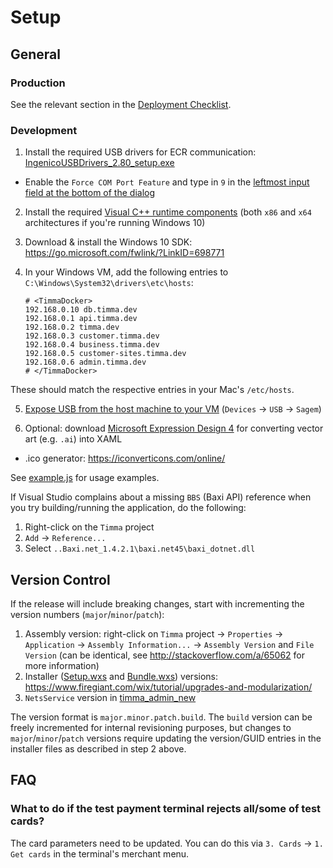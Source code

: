 # Setup

## General

### Production

See the relevant section in the [Deployment Checklist](./docs/deployment-checklist.md#installation-on-site--remote).

### Development

1. Install the required USB drivers for ECR communication: [IngenicoUSBDrivers_2.80_setup.exe](./IngenicoUSBDrivers_2.80/)

  * Enable the `Force COM Port Feature` and type in `9` in the [leftmost input field at the bottom of the dialog](./assets/images/force-com-port.png)

2. Install the required [Visual C++ runtime components](https://www.microsoft.com/en-us/download/details.aspx?id=40784) (both `x86` and `x64` architectures if you're running Windows 10)

3. Download & install the Windows 10 SDK: https://go.microsoft.com/fwlink/?LinkID=698771

4. In your Windows VM, add the following entries to `C:\Windows\System32\drivers\etc\hosts`:

    ```
    # <TimmaDocker>
    192.168.0.10 db.timma.dev
    192.168.0.1 api.timma.dev
    192.168.0.2 timma.dev
    192.168.0.3 customer.timma.dev
    192.168.0.4 business.timma.dev
    192.168.0.5 customer-sites.timma.dev
    192.168.0.6 admin.timma.dev
    # </TimmaDocker>
    ```

  These should match the respective entries in your Mac's `/etc/hosts`.

5. [Expose USB from the host machine to your VM](./assets/images/share-host-usb.jpeg) (`Devices` -> `USB` -> `Sagem`)

6. Optional: download [Microsoft Expression Design 4](https://www.microsoft.com/en-us/download/details.aspx?id=36180) for converting vector art (e.g. `.ai`) into XAML

  * .ico generator: https://iconverticons.com/online/

See [example.js](./example.js) for usage examples.

If Visual Studio complains about a missing `BBS` (Baxi API) reference when you try building/running the application, do the following:

  1. Right-click on the `Timma` project
  2. `Add` -> `Reference...`
  3. Select `..Baxi.net_1.4.2.1\baxi.net45\baxi_dotnet.dll`

## Version Control

If the release will include breaking changes, start with incrementing the version numbers (`major`/`minor`/`patch`):

1. Assembly version: right-click on `Timma` project -> `Properties` -> `Application` -> `Assembly Information...` -> `Assembly Version` and `File Version` (can be identical, see http://stackoverflow.com/a/65062 for more information)
2. Installer ([Setup.wxs](setup/Setup.wxs) and [Bundle.wxs](Bundle/bundle.wxs)) versions: https://www.firegiant.com/wix/tutorial/upgrades-and-modularization/
3. `NetsService` version in [timma_admin_new](https://bitbucket.org/lauriorkoneva/timma_admin_new)

The version format is `major.minor.patch.build`. The `build` version can be freely incremented for internal revisioning purposes, but changes to `major`/`minor`/`patch` versions require updating the version/GUID entries in the installer files as described in step 2 above.

## FAQ

### What to do if the test payment terminal rejects all/some of test cards?
The card parameters need to be updated. You can do this via `3. Cards` -> `1. Get cards` in the terminal's merchant menu.
